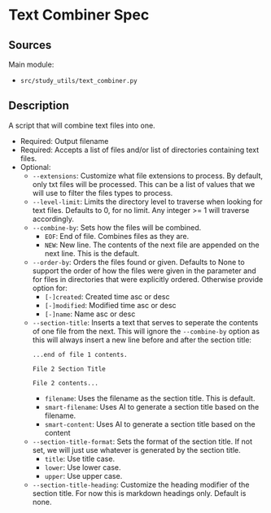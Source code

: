 # Text Combiner Spec

## **Sources**

Main module:
- `src/study_utils/text_combiner.py`


## **Description**

A script that will combine text files into one.

- Required: Output filename
- Required: Accepts a list of files and/or list of directories containing text files.
- Optional:
  - `--extensions`: Customize what file extensions to process. By default, only
    txt files will be processed. This can be a list of values that we will use
    to filter the files types to process.
  - `--level-limit`: Limits the directory level to traverse when looking for
    text files. Defaults to 0, for no limit. Any integer >= 1 will traverse
    accordingly.
  - `--combine-by`: Sets how the files will be combined.
    - `EOF`: End of file. Combines files as they are.
    - `NEW`: New line. The contents of the next file are appended on the next
      line. This is the default.
  - `--order-by`: Orders the files found or given. Defaults to None to support
    the order of how the files were given in the parameter and for files in
    directories that were explicitly ordered. Otherwise provide option for:
    - `[-]created`: Created time asc or desc
    - `[-]modified`: Modified time asc or desc
    - `[-]name`: Name asc or desc
  - `--section-title`: Inserts a text that serves to seperate the contents of
    one file from the next. This will ignore the `--combine-by` option as this
    will always insert a new line before and after the section title:
    ```
    ...end of file 1 contents.

    File 2 Section Title

    File 2 contents...
    ```
    - `filename`: Uses the filename as the section title. This is default.
    - `smart-filename`: Uses AI to generate a section title based on the
      filename.
    - `smart-content`: Uses AI to generate a section title based on the content
  - `--section-title-format`: Sets the format of the section title. If not set,
    we will just use whatever is generated by the section title.
    - `title`: Use title case.
    - `lower`: Use lower case.
    - `upper`: Use upper case.
  - `--section-title-heading`: Customize the heading modifier of the section
    title. For now this is markdown headings only. Default is none.
